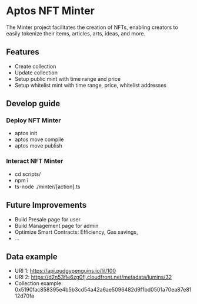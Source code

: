 # Aptos NFT Minter

The Minter project facilitates the creation of NFTs,  enabling creators to easily tokenize their items, articles, arts, ideas, and more.

## Features
- Create collection
- Update collection
- Setup public mint with time range and price
- Setup whitelist mint with time range, price, whitelist addresses

## Develop guide
### Deploy NFT Minter
- aptos init
- aptos move compile
- aptos move publish


### Interact NFT Minter
- cd scripts/
- npm i
- ts-node ./minter/[action].ts


## Future Improvements
- Build Presale page for user
- Build Management page for admin
- Optimize Smart Contracts: Efficiency, Gas savings,
- ...

## Data example
- URI 1: https://api.pudgypenguins.io/lil/100
- URI 2: https://d2n53fle6zg0fj.cloudfront.net/metadata/lumins/32
- Collection example: 0x5190fac858395e4b5b3cd54a42a6ae5096482d9f1bd0501a70ea87e8112d70fa

